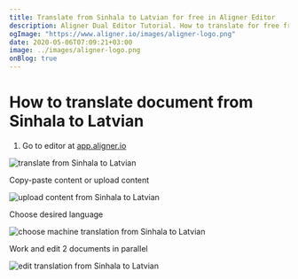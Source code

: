 ```yaml
---
title: Translate from Sinhala to Latvian for free in Aligner Editor
description: Aligner Dual Editor Tutorial. How to translate for free from Sinhala to Latvian. Aligner is multilingual document management platform. 
ogImage: "https://www.aligner.io/images/aligner-logo.png"
date: 2020-05-06T07:09:21+03:00
image: ../images/aligner-logo.png
onBlog: true
---
```


# How to translate document from Sinhala to Latvian

1. Go to editor at [app.aligner.io](https://app.aligner.io "Aligner App web page")

![translate from Sinhala to Latvian](../aligner-blank-editor.png "translate from Sinhala to Latvian")

Copy-paste content or upload content

![upload content from Sinhala to Latvian](../aligner-uploaded-document.png "upload content from Sinhala to Latvian")

Choose desired language

![choose machine translation from Sinhala to Latvian](../aligner-language-dropdown.png "choose machine translation from Sinhala to Latvian")

Work and edit 2 documents in parallel

![edit translation from Sinhala to Latvian](../aligner-double-sitded-editor.png "edit translation from Sinhala to Latvian")

